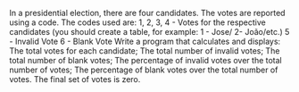In a presidential election, there are four candidates. The votes are reported using a code. The codes used are: 1, 2, 3, 4 - Votes for the respective candidates (you should create a table, for example: 1 - Jose/ 2- João/etc.) 5 - Invalid Vote 6 - Blank Vote Write a program that calculates and displays: The total votes for each candidate; The total number of invalid votes; The total number of blank votes; The percentage of invalid votes over the total number of votes; The percentage of blank votes over the total number of votes. The final set of votes is zero.